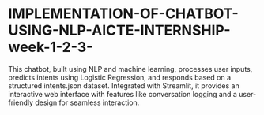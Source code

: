 # IMPLEMENTATION-OF-CHATBOT-USING-NLP-AICTE-INTERNSHIP-week-1-2-3-
This chatbot, built using NLP and machine learning, processes user inputs, predicts intents using Logistic Regression, and responds based on a structured intents.json dataset. Integrated with Streamlit, it provides an interactive web interface with features like conversation logging and a user-friendly design for seamless interaction.

